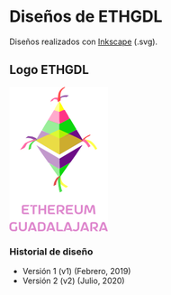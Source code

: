 # Diseños de ETHGDL

Diseños realizados con [Inkscape](https://inkscape.org/) (.svg).

## Logo ETHGDL

![](https://raw.githubusercontent.com/ethgdl/design/master/logo/website-logo/eth-gdl-website-256.png)

### Historial de diseño

- Versión 1 (v1) (Febrero, 2019)
- Versión 2 (v2) (Julio, 2020)